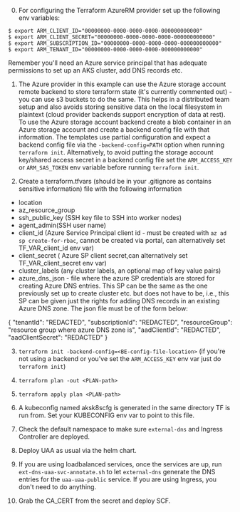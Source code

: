 0. For configuring the Terraform AzureRM provider set up the following env variables:

```
$ export ARM_CLIENT_ID="00000000-0000-0000-0000-000000000000"
$ export ARM_CLIENT_SECRET="00000000-0000-0000-0000-000000000000"
$ export ARM_SUBSCRIPTION_ID="00000000-0000-0000-0000-000000000000"
$ export ARM_TENANT_ID="00000000-0000-0000-0000-000000000000"
```
Remember you'll need an Azure service principal that has adequate permissions to set up an AKS cluster, add DNS records etc. 

1. The Azure provider in this example can use the Azure storage account remote backend to store terraform state (it's currently commented out) - you can use s3 buckets to do the same. This helps in a distributed team setup and also avoids storing sensitive data on the local filesystem in plaintext (cloud provider backends support encryption of data at rest). To use the Azure storage account backend create a blob container in an Azure storage account and create a backend config file with that information. The templates use partial configuration and expect a backend config file via the `-backend-config=PATH` option when running `terraform init`. Alternatively, to avoid putting the storage account key/shared access secret in a backend config file set the `ARM_ACCESS_KEY` or `ARM_SAS_TOKEN` env variable before running `terraform init`.

2. Create a terraform.tfvars (should be in your .gitignore as contains sensitive information) file with the following information
-  location
-  az_resource_group 
-  ssh_public_key (SSH key file to SSH into worker nodes)
-  agent_admin(SSH user name)
-  client_id (Azure Service Principal client id - must be created with `az ad sp create-for-rbac`, cannot be created via portal, can alternatively set TF_VAR_client_id env var)  
-  client_secret ( Azure SP client secret,can alternatively set TF_VAR_client_secret env var)
- cluster_labels (any cluster labels, an optional map of key value pairs)
- azure_dns_json - file where the azure SP credentials are stored for creating Azure DNS entries. This SP can be the same as the one previously set up to create cluster etc. but does not have to be, i.e., this SP can be given just the rights for adding DNS records in an existing Azure DNS zone. The json file must be of the form below:

{
    "tenantId": "REDACTED",
    "subscriptionId": "REDACTED",
    "resourceGroup": "resource group where azure DNS zone is",
    "aadClientId": "REDACTED",
    "aadClientSecret": "REDACTED"
}

3. `terraform init -backend-config=<BE-config-file-location>` (if you're not using a backend or you've set the `ARM_ACCESS_KEY` env var just do `terraform init`)

4. `terraform plan -out <PLAN-path>`

5. `terraform apply plan <PLAN-path>`

6. A kubeconfig named aksk8scfg is generated in the same directory TF is run from. Set your KUBECONFIG env var to point to this file.

7. Check the default namespace to make sure `external-dns` and Ingress Controller are deployed.

8. Deploy UAA as usual via the helm chart.

9. If you are using loadbalanced services, once the services are up, run `ext-dns-uaa-svc-annotate.sh` to let `external-dns` generate the DNS entries for the `uaa-uaa-public` service. If you are using Ingress, you don't need to do anything.

10. Grab the CA_CERT from the secret and deploy SCF. 
  